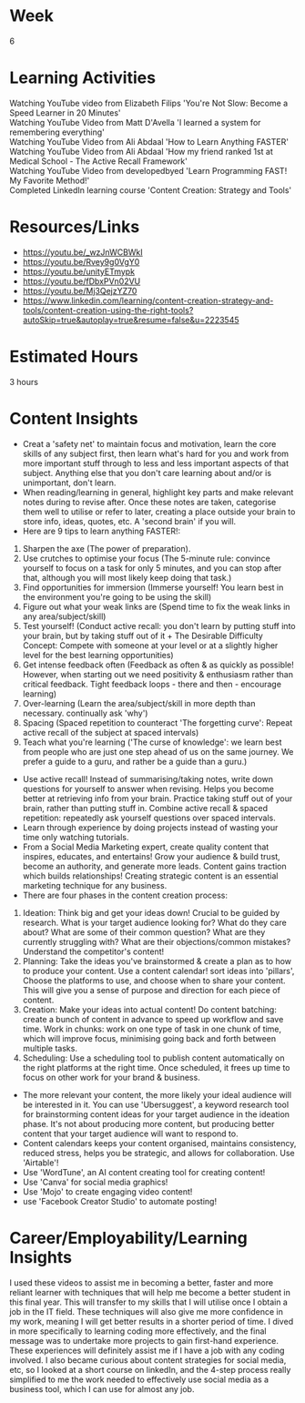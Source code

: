 # Week
6
# Learning Activities
Watching YouTube video from Elizabeth Filips 'You're Not Slow: Become a Speed Learner in 20 Minutes'      
Watching YouTube Video from Matt D'Avella 'I learned a system for remembering everything'      
Watching YouTube Video from Ali Abdaal 'How to Learn Anything FASTER'      
Watching YouTube Video from Ali Abdaal 'How my friend ranked 1st at Medical School - The Active Recall Framework'      
Watching YouTube Video from developedbyed 'Learn Programming FAST! My Favorite Method!'     
Completed LinkedIn learning course 'Content Creation: Strategy and Tools'
# Resources/Links
- https://youtu.be/_wzJnWCBWkI    
- https://youtu.be/Rvey9g0VgY0    
- https://youtu.be/unityETmypk    
- https://youtu.be/fDbxPVn02VU    
- https://youtu.be/Mj3QejzYZ70     
- https://www.linkedin.com/learning/content-creation-strategy-and-tools/content-creation-using-the-right-tools?autoSkip=true&autoplay=true&resume=false&u=2223545
# Estimated Hours
3 hours
# Content Insights
- Creat a 'safety net' to maintain focus and motivation, learn the core skills of any subject first, then learn what's hard for you and work from more important stuff through to less and less important aspects of that subject. Anything else that you don't care learning about and/or is unimportant, don't learn.    
- When reading/learning in general, highlight key parts and make relevant notes during to revise after. Once these notes are taken, categorise them well to utilise or refer to later, creating a place outside your brain to store info, ideas, quotes, etc. A 'second brain' if you will.     
- Here are 9 tips to learn anything FASTER!:
1. Sharpen the axe (The power of preparation). 
2. Use crutches to optimise your focus (The 5-minute rule: convince yourself to focus on a task for only 5 minutes, and you can stop after that, although you will most likely keep doing that task.) 
3. Find opportunities for immersion (Immerse yourself! You learn best in the environment you're going to be using the skill)
4. Figure out what your weak links are (Spend time to fix the weak links in any area/subject/skill) 
5. Test yourself! (Conduct active recall: you don't learn by putting stuff into your brain, but by taking stuff out of it + The Desirable Difficulty Concept: Compete with someone at your level or at a slightly higher level for the best learning opportunities)
6. Get intense feedback often (Feedback as often & as quickly as possible! However, when starting out we need positivity & enthusiasm rather than critical feedback. Tight feedback loops - there and then - encourage learning)
7. Over-learning (Learn the area/subject/skill in more depth than necessary. continually ask 'why')
8. Spacing (Spaced repetition to counteract 'The forgetting curve': Repeat active recall of the subject at spaced intervals)
9. Teach what you're learning ('The curse of knowledge': we learn best from people who are just one step ahead of us on the same journey. We prefer a guide to a guru, and rather be a guide than a guru.)         
- Use active recall! Instead of summarising/taking notes, write down questions for yourself to answer when revising. Helps you become better at retrieving info from your brain. Practice taking stuff out of your brain, rather than putting stuff in. Combine active recall & spaced repetition: repeatedly ask yourself questions over spaced intervals.     
- Learn through experience by doing projects instead of wasting your time only watching tutorials.      
- From a Social Media Marketing expert, create quality content that inspires, educates, and entertains! Grow your audience & build trust, become an authority, and generate more leads. Content gains traction which builds relationships! Creating strategic content is an essential marketing technique for any business.
- There are four phases in the content creation process: 
1. Ideation: Think big and get your ideas down! Crucial to be guided by research. What is your target audience looking for? What do they care about? What are some of their common question? What are they currently struggling with? What are their objections/common mistakes? Understand the competitor's content!
2. Planning: Take the ideas you've brainstormed & create a plan as to how to produce your content. Use a content calendar! sort ideas into 'pillars', Choose the platforms to use, and choose when to share your content. This will give you a sense of purpose and direction for each piece of content.
3. Creation: Make your ideas into actual content! Do content batching: create a bunch of content in advance to speed up workflow and save time. Work in chunks: work on one type of task in one chunk of time, which will improve focus, minimising going back and forth between multiple tasks.
4. Scheduling: Use a scheduling tool to publish content automatically on the right platforms at the right time. Once scheduled, it frees up time to focus on other work for your brand & business.
- The more relevant your content, the more likely your ideal audience will be interested in it. You can use 'Ubersuggest', a keyword research tool for brainstorming content ideas for your target audience in the ideation phase. It's not about producing more content, but producing better content that your target audience will want to respond to.
- Content calendars keeps your content organised, maintains consistency, reduced stress, helps you be strategic, and allows for collaboration. Use 'Airtable'!
- Use 'WordTune', an AI content creating tool for creating content!
- Use 'Canva' for social media graphics!
- Use 'Mojo' to create engaging video content!
- use 'Facebook Creator Studio' to automate posting!
# Career/Employability/Learning Insights
I used these videos to assist me in becoming a better, faster and more reliant learner with techniques that will help me become a better student in this final year. 
This will transfer to my skills that I will utilise once I obtain a job in the IT field. These techniques will also give me more confidence in my work, meaning I will get better results in a shorter period of time.
I dived in more specifically to learning coding more effectively, and the final message was to undertake more projects to gain first-hand experience.
These experiences will definitely assist me if I have a job with any coding involved.
I also became curious about content strategies for social media, etc, so I looked at a short course on linkedIn, and the 4-step process really simplified to me the work needed to effectively use social media as a business tool, which I can use for almost any job.
